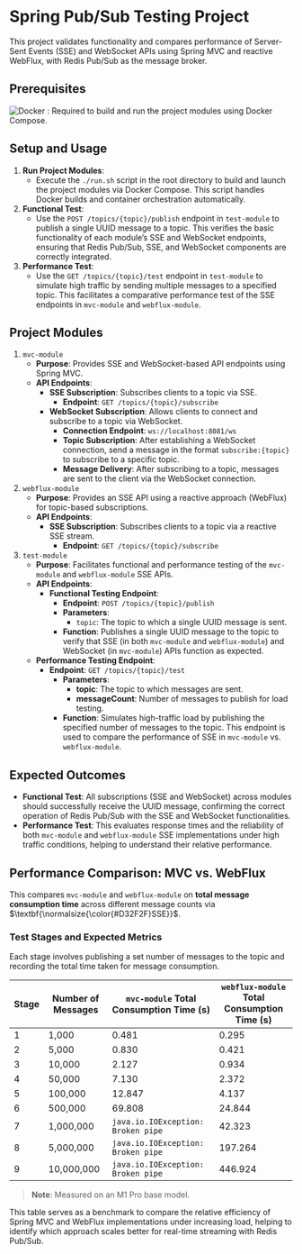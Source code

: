 # Spring Pub/Sub Testing Project

This project validates functionality and compares performance of Server-Sent Events (SSE) and WebSocket APIs using Spring MVC and reactive WebFlux, with Redis Pub/Sub as the message broker.

## Prerequisites

![Docker](https://img.shields.io/badge/docker-%230db7ed.svg?style=for-the-badge&logo=docker&logoColor=white) : Required to build and run the project modules using Docker Compose.

## Setup and Usage

1. **Run Project Modules**:
    - Execute the `./run.sh` script in the root directory to build and launch the project modules via Docker Compose. This script handles Docker builds and container orchestration automatically.
2. **Functional Test**:
    - Use the `POST /topics/{topic}/publish` endpoint in `test-module` to publish a single UUID message to a topic. This verifies the basic functionality of each module’s SSE and WebSocket endpoints, ensuring that Redis Pub/Sub, SSE, and WebSocket components are correctly integrated.
3. **Performance Test**:
    - Use the `GET /topics/{topic}/test` endpoint in `test-module` to simulate high traffic by sending multiple messages to a specified topic. This facilitates a comparative performance test of the SSE endpoints in `mvc-module` and `webflux-module`.

## Project Modules

1. `mvc-module`
   - **Purpose**: Provides SSE and WebSocket-based API endpoints using Spring MVC.
   - **API Endpoints**:
     - **SSE Subscription**: Subscribes clients to a topic via SSE.
       - **Endpoint**: `GET /topics/{topic}/subscribe`
     - **WebSocket Subscription**: Allows clients to connect and subscribe to a topic via WebSocket.
       - **Connection Endpoint**: `ws://localhost:8081/ws`
       - **Topic Subscription**: After establishing a WebSocket connection, send a message in the format `subscribe:{topic}` to subscribe to a specific topic.
       - **Message Delivery**: After subscribing to a topic, messages are sent to the client via the WebSocket connection.
2. `webflux-module`
   - **Purpose**: Provides an SSE API using a reactive approach (WebFlux) for topic-based subscriptions.
   - **API Endpoints**:
     - **SSE Subscription**: Subscribes clients to a topic via a reactive SSE stream.
       - **Endpoint**: `GET /topics/{topic}/subscribe`
3. `test-module`
   - **Purpose**: Facilitates functional and performance testing of the `mvc-module` and `webflux-module` SSE APIs.
   - **API Endpoints**:
     - **Functional Testing Endpoint**:
       - **Endpoint**: `POST /topics/{topic}/publish`
       - **Parameters**:
         - `topic`: The topic to which a single UUID message is sent.
       - **Function**: Publishes a single UUID message to the topic to verify that SSE (in both `mvc-module` and `webflux-module`) and WebSocket (in `mvc-module`) APIs function as expected.
   - **Performance Testing Endpoint**:
     - **Endpoint**: `GET /topics/{topic}/test`
       - **Parameters**:
         - **topic**: The topic to which messages are sent.
         - **messageCount**: Number of messages to publish for load testing.
       - **Function**: Simulates high-traffic load by publishing the specified number of messages to the topic. This endpoint is used to compare the performance of SSE in `mvc-module` vs. `webflux-module`.

## Expected Outcomes

- **Functional Test**: All subscriptions (SSE and WebSocket) across modules should successfully receive the UUID message, confirming the correct operation of Redis Pub/Sub with the SSE and WebSocket functionalities.
- **Performance Test**: This evaluates response times and the reliability of both `mvc-module` and `webflux-module` SSE implementations under high traffic conditions, helping to understand their relative performance.

## Performance Comparison: MVC vs. WebFlux
This compares `mvc-module` and `webflux-module` on **total message consumption time** across different message counts via $\textbf{\normalsize{\color{#D32F2F}SSE}}$.

### Test Stages and Expected Metrics

Each stage involves publishing a set number of messages to the topic and recording the total time taken for message consumption.

| Stage | Number of Messages | `mvc-module` Total Consumption Time (s) | `webflux-module` Total Consumption Time (s) |
|-------|--------------------|-----------------------------------------|---------------------------------------------|
| 1     | 1,000              | 0.481                                   | 0.295                                       |
| 2     | 5,000              | 0.830                                   | 0.421                                       |
| 3     | 10,000             | 2.127                                   | 0.934                                       |
| 4     | 50,000             | 7.130                                   | 2.372                                       |
| 5     | 100,000            | 12.847                                  | 4.137                                       |
| 6     | 500,000            | 69.808                                  | 24.844                                      |
| 7     | 1,000,000          | `java.io.IOException: Broken pipe`      | 42.323                                      |
| 8     | 5,000,000          | `java.io.IOException: Broken pipe`      | 197.264                                     |
| 9     | 10,000,000         | `java.io.IOException: Broken pipe`      | 446.924                                     |

> **Note**: Measured on an M1 Pro base model.

This table serves as a benchmark to compare the relative efficiency of Spring MVC and WebFlux implementations under increasing load, helping to identify which approach scales better for real-time streaming with Redis Pub/Sub.
